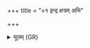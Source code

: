 +++
title = "०१ इन्द्र क्षत्रम् अभि"

+++
<details><summary>मूलम् (GR)</summary>

इन्द्र क्षत्रम् अभि वामम् ओजो  
ऽजायथा वृषभ चर्षणीनाम् ।  
अपानुदो जनम् अमित्रयन्तम्  
उरुं देवेभ्यो अकृणोर् उलोकम् ॥
</details>